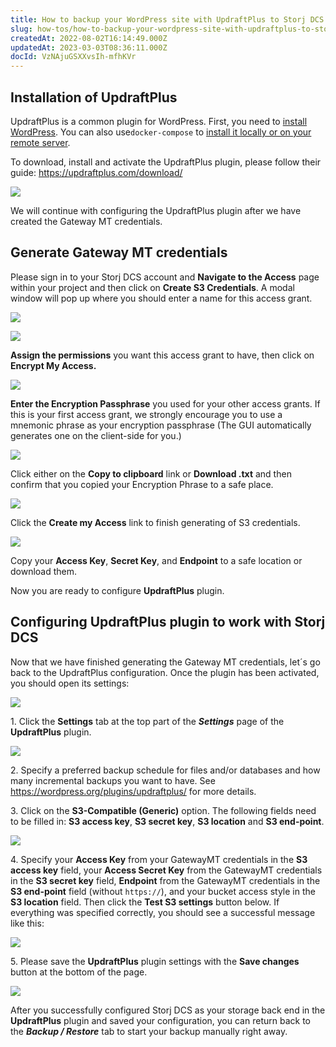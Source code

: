 ```yaml
---
title: How to backup your WordPress site with UpdraftPlus to Storj DCS
slug: how-tos/how-to-backup-your-wordpress-site-with-updraftplus-to-storj-dcs
createdAt: 2022-08-02T16:14:49.000Z
updatedAt: 2023-03-03T08:36:11.000Z
docId: VzNAjuGSXXvsIh-mfhKVr
---
```


## Installation of UpdraftPlus

UpdraftPlus is a common plugin for WordPress. First, you need to [install WordPress](https://wordpress.org/support/article/how-to-install-wordpress/). You can also use`docker-compose` to [install it locally or on your remote server](https://docs.docker.com/samples/wordpress/).

To download, install and activate the UpdraftPlus plugin, please follow their guide: <https://updraftplus.com/download/>

![](https://archbee-image-uploads.s3.amazonaws.com/kv3plx2xmXcUGcVl4Lttj/W1rX6ZdrsYO76Yy5AuhIm_wordpress.png)

We will continue with configuring the UpdraftPlus plugin after we have created the Gateway MT credentials.

## Generate Gateway MT credentials

Please sign in to your Storj DCS account and **Navigate to the Access** page within your project and then click on **Create S3 Credentials**. A modal window will pop up where you should enter a name for this access grant.

![](https://archbee-image-uploads.s3.amazonaws.com/kv3plx2xmXcUGcVl4Lttj/BC_m93u0hx0LSTkrIlvAi_wordpress2.png)

![](https://archbee-image-uploads.s3.amazonaws.com/kv3plx2xmXcUGcVl4Lttj/zMRmJWe8Yf__15KPTGG8o_wordpress3.png)

**Assign the permissions** you want this access grant to have, then click on **Encrypt My Access.**

![](https://archbee-image-uploads.s3.amazonaws.com/kv3plx2xmXcUGcVl4Lttj/80-mA1KwBVtiknf691R4Z_wordpress4.png)

**Enter the Encryption Passphrase** you used for your other access grants. If this is your first access grant, we strongly encourage you to use a mnemonic phrase as your encryption passphrase (The GUI automatically generates one on the client-side for you.)

![](https://archbee-image-uploads.s3.amazonaws.com/kv3plx2xmXcUGcVl4Lttj/UdKhUUmYf7OOGlCNaVq2Q_wordpress5.png)

Click either on the **Copy to clipboard** link or **Download .txt** and then confirm that you copied your Encryption Phrase to a safe place.

![](https://archbee-image-uploads.s3.amazonaws.com/kv3plx2xmXcUGcVl4Lttj/dy0nyX4BVQZLewP5yj9fJ_wordpress6.png)

Click the **Create my Access** link to finish generating of S3 credentials.

![](https://archbee-image-uploads.s3.amazonaws.com/kv3plx2xmXcUGcVl4Lttj/VQI4G3wAixCknE2lnML4q_wordpress7.png)

Copy your **Access Key**, **Secret Key**, and **Endpoint** to a safe location or download them.

Now you are ready to configure **UpdraftPlus** plugin.

## Configuring UpdraftPlus plugin to work with Storj DCS

Now that we have finished generating the Gateway MT credentials, let´s go back to the UpdraftPlus configuration. Once the plugin has been activated, you should open its settings:

![](https://archbee-image-uploads.s3.amazonaws.com/kv3plx2xmXcUGcVl4Lttj/iSJUjPPdgIb_C5Xo-sozY_wordpress8.png)

1\. Click the **Settings** tab at the top part of the ***Settings*** page of the **UpdraftPlus** plugin.

![](https://archbee-image-uploads.s3.amazonaws.com/kv3plx2xmXcUGcVl4Lttj/VHpeQ4DAhNxi5CIZAQhw0_wordpress9.png)

2\. Specify a preferred backup schedule for files and/or databases and how many incremental backups you want to have. See <https://wordpress.org/plugins/updraftplus/> for more details.

3\. Click on the **S3-Compatible (Generic)** option. The following fields need to be filled in: **S3 access key**, **S3 secret key**, **S3 location** and **S3 end-point**.

![](https://archbee-image-uploads.s3.amazonaws.com/kv3plx2xmXcUGcVl4Lttj/W-rtITn3IuYXGg8cRvscU_wordpress10.png)

4\. Specify your **Access Key** from your GatewayMT credentials in the **S3 access key** field, your **Access Secret Key** from the GatewayMT credentials in the **S3 secret key** field, **Endpoint** from the GatewayMT credentials in the **S3 end-point** field (without `https://`), and your bucket access style in the **S3 location** field. Then click the **Test S3 settings** button below. If everything was specified correctly, you should see a successful message like this:

![](https://archbee-image-uploads.s3.amazonaws.com/kv3plx2xmXcUGcVl4Lttj/kLAqW-KxvOGBG3l96mVe2_wordpress11.png)

5\. Please save the **UpdraftPlus** plugin settings with the **Save changes** button at the bottom of the page.

![](https://archbee-image-uploads.s3.amazonaws.com/kv3plx2xmXcUGcVl4Lttj/ZpdW_kXCk-t9jZugb0sMU_wordpress12.png)

After you successfully configured Storj DCS as your storage back end in the **UpdraftPlus** plugin and saved your configuration, you can return back to the ***Backup / Restore*** tab to start your backup manually right away.

